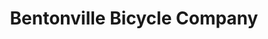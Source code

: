 ---
title: "Bentonville Bicycle Company"
url: /bentonville/bentonville-bicycle-company/
shop: bicycle
---
